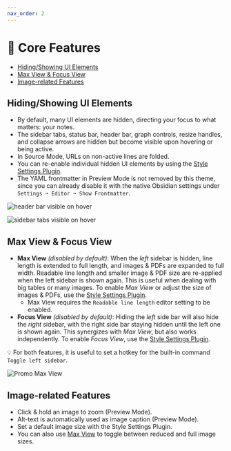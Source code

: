 ```yaml
---
nav_order: 2
---
```


# 🌟 Core Features

<!-- MarkdownTOC -->

- [Hiding/Showing UI Elements](#hidingshowing-ui-elements)
- [Max View & Focus View](#max-view--focus-view)
- [Image-related Features](#image-related-features)

<!-- /MarkdownTOC -->

## Hiding/Showing UI Elements
- By default, many UI elements are hidden, directing your focus to what matters: your notes.
- The sidebar tabs, status bar, header bar, graph controls, resize handles, and collapse arrows are hidden but become visible upon hovering or being active.
- In Source Mode, URLs on non-active lines are folded.
- You can re-enable individual hidden UI elements by using the [Style Settings Plugin](https://github.com/mgmeyers/obsidian-style-settings/).
- The YAML frontmatter in Preview Mode is not removed by this theme, since you can already disable it with the native Obsidian settings under `Settings ➞ Editor ➞ Show Frontmatter`.

![header bar visible on hover](https://user-images.githubusercontent.com/73286100/131692972-e523f2d4-40c7-452c-83ac-a7f2fbd546ae.gif)

![sidebar tabs visible on hover](hidden-tab-sidebars.gif)

## Max View & Focus View
- __Max View__ *(disabled by default)*: When the *left* sidebar is hidden, line length is extended to full length, and images & PDFs are expanded to full width. Readable line length and smaller image & PDF size are re-applied when the left sidebar is shown again. This is useful when dealing with big tables or many images. To enable *Max View* or adjust the size of images & PDFs, use the [Style Settings Plugin](https://github.com/mgmeyers/obsidian-style-settings/).
	- Max View requires the `Readable line length` editor setting to be enabled.
- __Focus View__ *(disabled by default)*: Hiding the *left* side bar will also hide the *right* sidebar, with the right side bar staying hidden until the left one is shown again. This synergizes with *Max View*, but also works independently. To enable *Focus View*, use the [Style Settings Plugin](https://github.com/mgmeyers/obsidian-style-settings/).

💡  For both features, it is useful to set a hotkey for the built-in command `Toggle left sidebar`.

![Promo Max View](https://user-images.githubusercontent.com/73286100/138562271-2f7d3589-d580-49e4-bea6-ca3e3004ab78.gif)

## Image-related Features
- Click & hold an image to zoom (Preview Mode).
- Alt-text is automatically used as image caption (Preview Mode).
- Set a default image size with the Style Settings Plugin.
- You can also use [Max View](#max-view--focus-view) to toggle between reduced and full image sizes.
